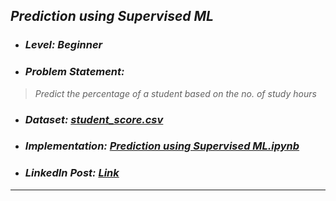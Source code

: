 ## _Prediction using Supervised ML_
* ### _Level: Beginner_
* ### _Problem Statement:_
> _Predict the percentage of a student based on the no. of study hours_
* ### _Dataset: [student_score.csv](student_scores.csv)_
* ### _Implementation: [Prediction using Supervised ML.ipynb](Task%20%231%20Prediction%20using%20Supervised%20ML.ipynb)_
* ### _LinkedIn Post: [Link](https://www.linkedin.com/posts/sansuthi_gripjune21-internship-tsf-activity-6807644886129537024-VAh_/)_
---
